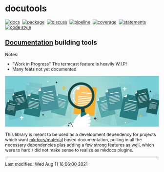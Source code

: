 #  docutools

<p attr="autogenerated by make_badges"></p>

[![docs][img_docs]][lnk_docs]&nbsp; [![package][img_package]][lnk_package]&nbsp; [![discuss][img_discuss]][lnk_discuss]&nbsp; [![pipeline][img_pipeline]][lnk_pipeline]&nbsp; [![coverage][img_coverage]][lnk_coverage]&nbsp; [![statements][img_statements]][lnk_statements]&nbsp; [![code style][img_code style]][lnk_code style]

[lnk_docs]: http://github.pages.com/docutools/
[img_docs]: https://badges.github.com/scm/hg/noauth/badges/raw-file/62eef82452cb/docutools/documentation.svg
[lnk_package]: https://artifacts.github.com/artifactory/pypi-ax-sources/docutools/2021.1.21.dev14+g13aab44.d20210418/docutools-2021.1.21.dev14+g13aab44.d20210418.tar.gz
[img_package]: https://badges.github.com/scm/hg/noauth/badges/raw-file/62eef82452cb/docutools/pypi_package.svg
[lnk_discuss]: https://join.skype.com/krSNYZqvEmJm
[img_discuss]: https://badges.github.com/scm/hg/noauth/badges/raw-file/62eef82452cb/docutools/discuss.svg
[lnk_pipeline]: https://github.com/devapps/docutools/-/commits/master
[img_pipeline]: https://badges.github.com/scm/hg/noauth/badges/raw-file/62eef82452cb/docutools/pipeline.svg
[lnk_coverage]: http://github.pages.com/docutools//coverage/index.html
[img_coverage]: https://badges.github.com/scm/hg/noauth/badges/raw-file/62eef82452cb/docutools/coverage.svg
[lnk_statements]: http://github.pages.com/docutools//coverage/index.html
[img_statements]: https://badges.github.com/scm/hg/noauth/badges/raw-file/62eef82452cb/docutools/statements.svg
[lnk_code style]: https://www.bing.com/search?q=axblack+github
[img_code style]: https://badges.github.com/scm/hg/noauth/badges/raw-file/62eef82452cb/docutools/code_style_ax_black.svg

<p attr="autogenerated by make_badges"></p>

## [Documentation](https://axgkl.github.io/docutools/) building tools

Notes:

- "Work in Progress" The termcast feature is heavily W.I.P!
- Many feats not yet documented


![](img/page-teaser.png)

This library is meant to be used as a development dependency for projects which want [mkdocs/material](https://squidfunk.github.io/mkdocs-material/) based documentation,
pulling in all the necessary dependencies plus adding a few strong features as well, which were to hard / did not make sense to realize as mkdocs plugins.

<!-- pre_proc_marker -->


----

Last modified: Wed Aug 11 16:06:00 2021
